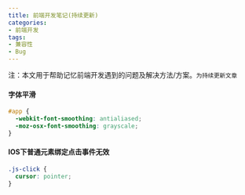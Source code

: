 ```yaml
---
title: 前端开发笔记(持续更新)
categories:
- 前端开发
tags:
- 兼容性
- Bug
---
```


注：本文用于帮助记忆前端开发遇到的问题及解决方法/方案。`为持续更新文章`

#### 字体平滑

```css
#app {
  -webkit-font-smoothing: antialiased;
  -moz-osx-font-smoothing: grayscale;
}
```

#### IOS下普通元素绑定点击事件无效

```css
.js-click {
  cursor: pointer;
}
```
